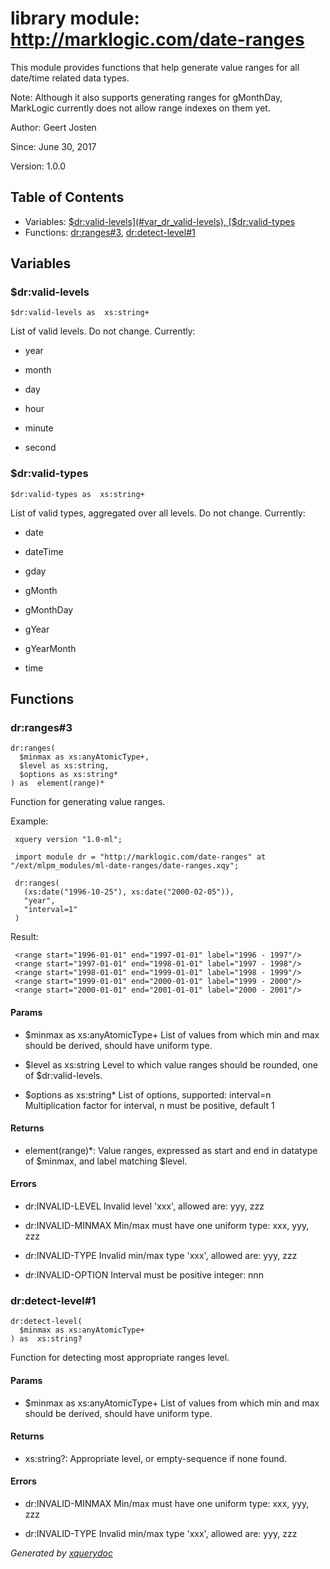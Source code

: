 # library module: http://marklogic.com/date-ranges
 
 This module provides functions that help generate value ranges for all date/time related data types.
 
 Note:
 Although it also supports generating ranges for gMonthDay, MarkLogic currently does not allow
 range indexes on them yet.

 


Author:  Geert Josten
 
  Since:  June 30, 2017
 
Version:  1.0.0


## Table of Contents

* Variables: [$dr:valid-levels](#var_dr_valid-levels), [$dr:valid-types](#var_dr_valid-types)
* Functions: [dr:ranges\#3](#func_dr_ranges_3), [dr:detect-level\#1](#func_dr_detect-level_1)


## Variables

### <a name="var_dr_valid-levels"/> $dr:valid-levels
```xquery
$dr:valid-levels as  xs:string+
```
 List of valid levels. Do not change. Currently:

 
* year
 
* month
 
* day
 
* hour
 
* minute
 
* second
 



### <a name="var_dr_valid-types"/> $dr:valid-types
```xquery
$dr:valid-types as  xs:string+
```
 List of valid types, aggregated over all levels. Do not change. Currently:

 
* date
 
* dateTime
 
* gday
 
* gMonth
 
* gMonthDay
 
* gYear
 
* gYearMonth
 
* time
 




## Functions

### <a name="func_dr_ranges_3"/> dr:ranges\#3
```xquery
dr:ranges(
  $minmax as xs:anyAtomicType+,
  $level as xs:string,
  $options as xs:string*
) as  element(range)*
```
 
 Function for generating value ranges.

 Example:
 
     xquery version "1.0-ml";
    
     import module dr = "http://marklogic.com/date-ranges" at "/ext/mlpm_modules/ml-date-ranges/date-ranges.xqy";
    
     dr:ranges(
       (xs:date("1996-10-25"), xs:date("2000-02-05")),
       "year",
       "interval=1"
     )

 Result:
 
     <range start="1996-01-01" end="1997-01-01" label="1996 - 1997"/>
     <range start="1997-01-01" end="1998-01-01" label="1997 - 1998"/>
     <range start="1998-01-01" end="1999-01-01" label="1998 - 1999"/>
     <range start="1999-01-01" end="2000-01-01" label="1999 - 2000"/>
     <range start="2000-01-01" end="2001-01-01" label="2000 - 2001"/>

 


#### Params

* $minmax as  xs:anyAtomicType+ List of values from which min and max should be derived, should have uniform type.

* $level as  xs:string Level to which value ranges should be rounded, one of $dr:valid-levels.

* $options as  xs:string\* List of options, supported: interval=n Multiplication factor for interval, n must be positive, default 1


#### Returns
*  element(range)\*: Value ranges, expressed as start and end in datatype of $minmax, and label matching $level.

#### Errors

 

 
* dr:INVALID-LEVEL Invalid level 'xxx', allowed are: yyy, zzz
 
* dr:INVALID-MINMAX Min/max must have one uniform type: xxx, yyy, zzz
 
* dr:INVALID-TYPE Invalid min/max type 'xxx', allowed are: yyy, zzz
 
* dr:INVALID-OPTION Interval must be positive integer: nnn
 


### <a name="func_dr_detect-level_1"/> dr:detect-level\#1
```xquery
dr:detect-level(
  $minmax as xs:anyAtomicType+
) as  xs:string?
```
 
 Function for detecting most appropriate ranges level.

 


#### Params

* $minmax as  xs:anyAtomicType+ List of values from which min and max should be derived, should have uniform type.


#### Returns
*  xs:string?: Appropriate level, or empty-sequence if none found.

#### Errors

 

 
* dr:INVALID-MINMAX Min/max must have one uniform type: xxx, yyy, zzz
 
* dr:INVALID-TYPE Invalid min/max type 'xxx', allowed are: yyy, zzz
 







*Generated by [xquerydoc](https://github.com/xquery/xquerydoc)*
